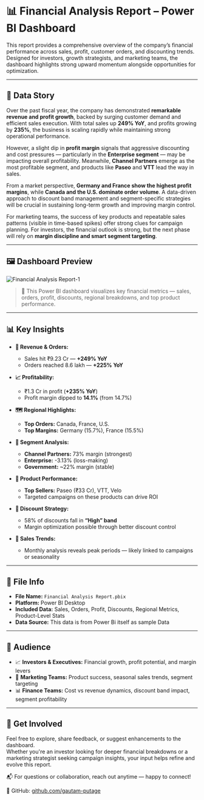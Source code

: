 # 📊 Financial Analysis Report – Power BI Dashboard

This report provides a comprehensive overview of the company’s financial performance across sales, profit, customer orders, and discounting trends. Designed for investors, growth strategists, and marketing teams, the dashboard highlights strong upward momentum alongside opportunities for optimization.

---

## 📖 Data Story

Over the past fiscal year, the company has demonstrated **remarkable revenue and profit growth**, backed by surging customer demand and efficient sales execution. With total sales up **249% YoY**, and profits growing by **235%**, the business is scaling rapidly while maintaining strong operational performance.

However, a slight dip in **profit margin** signals that aggressive discounting and cost pressures — particularly in the **Enterprise segment** — may be impacting overall profitability. Meanwhile, **Channel Partners** emerge as the most profitable segment, and products like **Paseo** and **VTT** lead the way in sales.

From a market perspective, **Germany and France show the highest profit margins**, while **Canada and the U.S. dominate order volume**. A data-driven approach to discount band management and segment-specific strategies will be crucial in sustaining long-term growth and improving margin control.

For marketing teams, the success of key products and repeatable sales patterns (visible in time-based spikes) offer strong clues for campaign planning. For investors, the financial outlook is strong, but the next phase will rely on **margin discipline and smart segment targeting**.

---

## 🖼️ Dashboard Preview
![Financial Analysis Report-1](https://github.com/user-attachments/assets/d128da22-a736-42f0-b971-a952c70bb760)


> 📌 This Power BI dashboard visualizes key financial metrics — sales, orders, profit, discounts, regional breakdowns, and top product performance.

---

## 📊 Key Insights

- **💸 Revenue & Orders:**  
  - Sales hit ₹9.23 Cr — **+249% YoY**  
  - Orders reached 8.6 lakh — **+225% YoY**

- **📈 Profitability:**  
  - ₹1.3 Cr in profit (**+235% YoY**)  
  - Profit margin dipped to **14.1%** (from 14.7%)

- **🗺️ Regional Highlights:**  
  - **Top Orders:** Canada, France, U.S.  
  - **Top Margins:** Germany (15.7%), France (15.5%)

- **👥 Segment Analysis:**  
  - **Channel Partners:** 73% margin (strongest)  
  - **Enterprise:** -3.13% (loss-making)  
  - **Government:** ~22% margin (stable)

- **🎯 Product Performance:**  
  - **Top Sellers:** Paseo (₹33 Cr), VTT, Velo  
  - Targeted campaigns on these products can drive ROI

- **🎁 Discount Strategy:**  
  - 58% of discounts fall in **“High” band**  
  - Margin optimization possible through better discount control

- **📆 Sales Trends:**  
  - Monthly analysis reveals peak periods — likely linked to campaigns or seasonality

---

## 📁 File Info

- **File Name:** `Financial Analysis Report.pbix`  
- **Platform:** Power BI Desktop  
- **Included Data:** Sales, Orders, Profit, Discounts, Regional Metrics, Product-Level Stats
- **Data Source:** This data is from Power Bi itself as sample Data

---

## 👥 Audience

- 📈 **Investors & Executives:** Financial growth, profit potential, and margin levers  
- 🎯 **Marketing Teams:** Product success, seasonal sales trends, segment targeting  
- 📊 **Finance Teams:** Cost vs revenue dynamics, discount band impact, segment profitability

---

## 🙌 Get Involved

Feel free to explore, share feedback, or suggest enhancements to the dashboard.  
Whether you're an investor looking for deeper financial breakdowns or a marketing strategist seeking campaign insights, your input helps refine and evolve this report.

📬 For questions or collaboration, reach out anytime — happy to connect!

🔗 GitHub: [github.com/gautam-putage](https://github.com/gautam-putage)


